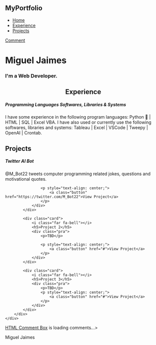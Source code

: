 <html>
<head>
	<title>Portfolio Website</title>
	<link rel="stylesheet" type="text/css" href="style.css">
	<link rel="preconnect" href="https://fonts.gstatic.com">
  <link href="https://fonts.googleapis.com/css2?family=Josefin+Sans:ital,wght@0,100;0,200;0,300;0,400;0,500;0,600;0,700;1,100;1,200;1,300;1,400;1,500;1,600;1,700&display=swap" rel="stylesheet">
  <link rel="stylesheet" href="https://cdnjs.cloudflare.com/ajax/libs/font-awesome/5.15.3/css/all.min.css" integrity="sha512-iBBXm8fW90+nuLcSKlbmrPcLa0OT92xO1BIsZ+ywDWZCvqsWgccV3gFoRBv0z+8dLJgyAHIhR35VZc2oM/gI1w==" crossorigin="anonymous" referrerpolicy="no-referrer" />
</head>
<body>
<!----hero Section start---->
	<div class="hero">
		<nav>
			<h2 class="logo"> My<span>Portfolio</span></h2>
			<ul>
				<li><a href="#">Home</a></li>
				<li><a href="#">Experience</a></li>
				<li><a href="Projects">Projects</a></li>
			</ul>
			<a href="#" class="btn">Comment</a>
		</nav>
		<div class="content">
			<h1>Miguel <span>Jaimes</span></h1>
			<h3>I'm a Web Developer.</h3>
		</div>
	</div>
<!----About section start---->
	<section class="about">
		<div class="main">
			<!-- delete <img src="img/main-img.png"> delete -->
			<div class="about-text">
				<h2 style="text-align: center;"> Experience</h2>
				<h5> Programming Languages <span>Softwares, Libraries & Systems</span></h5>
				<p>I have some experience in the following program languages: Python &#128013; | HTML | SQL | Excel VBA. I have also used or currently use the following softwares, libraries and systems: Tableau | Excel | VSCode | Tweepy | OpenAI | Crontab.</p>
			</div>
		</div>
	</section>
<!-----Projects section start----------->
	<div class="service">
		<div class="title">
			<h2>Projects</h2>
		</div>
		<div class="box">
			<div class="card">
				<i class="fas fa-user"></i>
				<h5>Twitter AI Bot</h5>
				<div class="pra">
					<p>@M_Bot22 tweets computer programming related jokes, questions and motivational quotes.</p>

					<p style="text-align: center;">
						<a class="button" href="https://twitter.com/M_Bot22">View Project</a>
					</p>
				</div>
			</div>

			<div class="card">
				<i class="far fa-bell"></i>
				<h5>Project 2</h5>
				<div class="pra">
					<p>TBD</p>

					<p style="text-align: center;">
						<a class="button" href="#">View Project</a>
					</p>
				</div>
			</div>

			<div class="card">
				<i class="far fa-bell"></i>
				<h5>Project 3</h5>
				<div class="pra">
					<p>TBD</p>
					<p style="text-align: center;">
						<a class="button" href="#">View Project</a>
					</p>
				</div>
			</div>
		</div>
	</div>
<!-- Comment Box -->
 <div class="comment-box" id="HCB_comment_box"><a href="http://www.htmlcommentbox.com">HTML Comment Box</a> is loading comments...>
 <link rel="stylesheet" type="text/css" href="https://www.htmlcommentbox.com/static/skins/bootstrap/twitter-bootstrap.css?v=0" />
 <script type="text/javascript" id="hcb"> /*<!--*/ if(!window.hcb_user){hcb_user={};} (function(){var s=document.createElement("script"), l=hcb_user.PAGE || (""+window.location).replace(/'/g,"%27"), h="https://www.htmlcommentbox.com";s.setAttribute("type","text/javascript");s.setAttribute("src", h+"/jread?page="+encodeURIComponent(l).replace("+","%2B")+"&mod=%241%24wq1rdBcg%24nlI%2FRs6Kb0IEsnaC3wvpX1"+"&opts=16798&num=10&ts=1659499823558");if (typeof s!="undefined") document.getElementsByTagName("head")[0].appendChild(s);})(); /*-->*/ </script>
<!-- end www.htmlcommentbox.com -->
<!------footer start--------->
	<footer>
		<p>Miguel Jaimes</p>
		<div class="social">
			<a href="#"><i class="fab fa-facebook-f"></i></a>
			<a href="#"><i class="fab fa-instagram"></i></a>
			<a href="#"><i class="fab fa-dribbble"></i></a>
		</div>
	</footer>
</body>
</html>
